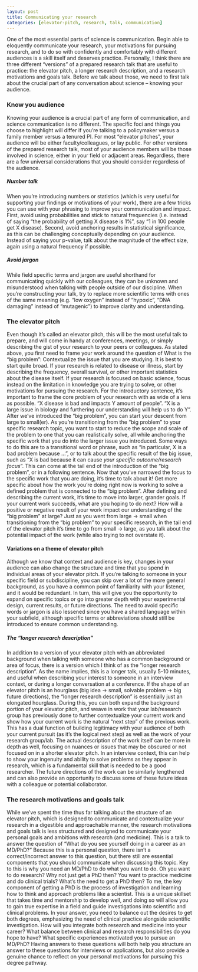 ```yaml
---
layout: post
title: Communicating your research
categories: [elevator-pitch, research, talk, communication]
---
```


One of the most essential parts of science is communication. Begin able to eloquently communicate your research, your motivations for pursuing research, and to do so with confidently and comfortably with different audiences is a skill itself and deserves practice. Personally, I think there are three different “versions” of a prepared research talk that are useful to practice: the elevator pitch, a longer research description, and a research motivations and goals talk. Before we talk about those, we need to first talk about the crucial part of any conversation about science – knowing your audience. 
### Know you audience
Knowing your audience is a crucial part of any form of communication, and science communication is no different. The specific foci and things you choose to highlight will differ if you’re talking to a policymaker versus a family member versus a tenured PI. For most “elevator pitches”, your audience will be either faculty/colleagues, or lay public. For other versions of the prepared research talk, most of your audience members will be those involved in science, either in your field or adjacent areas. Regardless, there are a few universal considerations that you should consider regardless of the audience. 
##### Number talk
When you’re introducing numbers or statistics (which is very useful for supporting your findings or motivations of your work), there are a few tricks you can use with your phrasing to improve your communication and impact. First, avoid using probabilities and stick to natural frequencies (i.e. instead of saying “the probability of getting X disease is 1%”, say “1 in 100 people get X disease). Second, avoid anchoring results in statistical significance, as this can be challenging conceptually depending on your audience. Instead of saying your p-value, talk about the magnitude of the effect size, again using a natural frequency if possible. 
##### Avoid jargon
While field specific terms and jargon are useful shorthand for communicating quickly with our colleagues, they can be unknown and misunderstood when talking with people outside of our discipline. When you’re constructing your talk, try to replace more scientific terms with ones of the same meaning (e.g. “low oxygen” instead of “hypoxic”, “DNA damaging” instead of “mutagenic”) to improve clarity and understanding. 
### The elevator pitch
Even though it’s called an elevator pitch, this will be the most useful talk to prepare, and will come in handy at conferences, meetings, or simply describing the gist of your research to your peers or colleagues. As stated above, you first need to frame your work around the question of What is the “big problem”: Contextualize the issue that you are studying. It is best to start quite broad. If your research is related to disease or illness, start by describing the frequency, overall survival, or other important statistics about the disease itself. If your research is focused on basic science, focus instead on the limitation in knowledge you are trying to solve, or other motivations for pursuing the research. For the introductory sentence, it’s important to frame the core problem of your research with as wide of a lens as possible. “X disease is bad and impacts Y amount of people”. “X is a large issue in biology and furthering our understanding will help us to do Y”. 
After we’ve introduced the “big problem”, you can start your descent from large to small(er). As you’re transitioning from the “big problem” to your specific research topic, you want to start to reduce the scope and scale of the problem to one that you can realistically solve, all while anchoring the specific work that you do into the larger issue you introduced. Some ways to do this are to a transitional word or phrase, such as “in particular, X is a bad problem because …”, or to talk about the specific result of the big issue, such as “X is bad because it can cause *your specific outcome/research focus*”. This can come at the tail end of the introduction of the “big problem”, or in a following sentence. 
Now that you’ve narrowed the focus to the specific work that you are doing, it’s time to talk about it! Get more specific about how the work you’re doing right now is working to solve a defined problem that is connected to the “big problem”. After defining and describing the current work, it’s time to move into larger, grander goals. If your current work succeeds, what are you hoping to do next? How will a positive or negative result of your work impact our understanding of the “big problem” at large? Just as you went from large -> small when transitioning from the “big problem” to your specific research, in the tail end of the elevator pitch it’s time to go from small -> large, as you talk about the potential impact of the work (while also trying to not overstate it). 
#### Variations on a theme of elevator pitch
Although we know that context and audience is key, changes in your audience can also change the structure and time that you spend in individual areas of your elevator pitch. If you’re talking to someone in your specific field or subdiscipline, you can skip over a lot of the more general background, as you have a common point of familiarity with your listener, and it would be redundant. In turn, this will give you the opportunity to expand on specific topics or go into greater depth with your experimental design, current results, or future directions. The need to avoid specific words or jargon is also lessened since you have a shared language within your subfield, although specific terms or abbreviations should still be introduced to ensure common understanding. 
##### The “longer research description”
In addition to a version of your elevator pitch with an abbreviated background when talking with someone who has a common background or area of focus, there is a version which I think of as the “longer research description”. As the name implies, this is a longer talk, usually 5-10 minutes, and useful when describing your interest to someone in an interview context, or during a longer conversation at a conference. If the shape of an elevator pitch is an hourglass (big idea -> small, solvable problem -> big future directions), the “longer research description” is essentially just an elongated hourglass. During this, you can both expand the background portion of your elevator pitch, and weave in work that your lab/research group has previously done to further contextualize your current work and show how your current work is the natural “next step” of the previous work. This has a dual function of building legitimacy with your audience of both your current pursuit (as it’s the logical next step) as well as the work of your research group/lab. The actual description of the work itself can be more in depth as well, focusing on nuances or issues that may be obscured or not focused on in a shorter elevator pitch. In an interview context, this can help to show your ingenuity and ability to solve problems as they appear in research, which is a fundamental skill that is needed to be a good researcher. The future directions of the work can be similarly lengthened and can also provide an opportunity to discuss some of these future ideas with a colleague or potential collaborator. 
### The research motivations and goals talk
While we’ve spent the time thus far talking about the structure of an elevator pitch, which is designed to communicate and contextualize your research in a digestible and approachable manner, the research motivations and goals talk is less structured and designed to communicate your personal goals and ambitions with research (and medicine). This is a talk to answer the question of “What do you see yourself doing in a career as an MD/PhD?” Because this is a personal question, there isn’t a correct/incorrect answer to this question, but there still are essential components that you should communicate when discussing this topic. Key to this is why you need an MD/PhD to do what you want to do. Oh you want to do research? Why not just get a PhD then? You want to practice medicine and do clinical trials? What’s the need to get a PhD then? To me, the key component of getting a PhD is the process of investigation and learning how to think and approach problems like a scientist. This is a unique skillset that takes time and mentorship to develop well, and doing so will allow you to gain true expertise in a field and guide investigations into scientific and clinical problems. In your answer, you need to balance out the desires to get both degrees, emphasizing the need of clinical practice alongside scientific investigation. How will you integrate both research and medicine into your career? What balance between clinical and research responsibilities do you hope to have? What specific experiences motivated you to pursue an MD/PhD? Having answers to these questions will both help you structure an answer to these questions for interviews or applications, but also provide a genuine chance to reflect on your personal motivations for pursuing this degree pathway.  